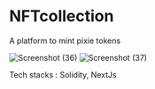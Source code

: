 # NFTcollection
A platform to mint pixie tokens

![Screenshot (36)](https://user-images.githubusercontent.com/75473780/194889625-d2c3dec2-e830-4b2c-b823-627639ed50c4.png)
![Screenshot (37)](https://user-images.githubusercontent.com/75473780/194889632-23e71a9f-4a35-45da-94db-a9273bdeb858.png)

Tech stacks : Solidity, NextJs
